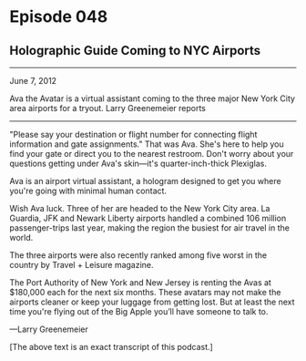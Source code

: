 # Episode 048

## Holographic Guide Coming to NYC Airports

---

June 7, 2012

Ava the Avatar is a virtual assistant coming to the three major New York City area airports for a tryout. Larry Greenemeier reports

---

"Please say your destination or flight number for connecting flight information and gate assignments." That was Ava. She's here to help you find your gate or direct you to the nearest restroom. Don't worry about your questions getting under Ava's skin—it's quarter-inch-thick Plexiglas.

Ava is an airport virtual assistant, a hologram designed to get you where you're going with minimal human contact.

Wish Ava luck. Three of her are headed to the New York City area. La Guardia, JFK and Newark Liberty airports handled a combined 106 million passenger-trips last year, making the region the busiest for air travel in the world.

The three airports were also recently ranked among five worst in the country by Travel + Leisure magazine.

The Port Authority of New York and New Jersey is renting the Avas at $180,000 each for the next six months. These avatars may not make the airports cleaner or keep your luggage from getting lost. But at least the next time you're flying out of the Big Apple you’ll have someone to talk to.

—Larry Greenemeier

[The above text is an exact transcript of this podcast.]

